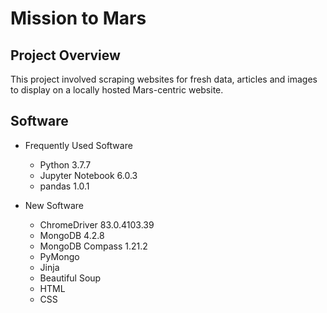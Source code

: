 # Mission to Mars

## Project Overview
This project involved scraping websites for fresh data, articles and images to display on a locally hosted Mars-centric website.


## Software
* Frequently Used Software
    * Python 3.7.7
    * Jupyter Notebook 6.0.3
    * pandas 1.0.1

* New Software
    * ChromeDriver 83.0.4103.39
    * MongoDB 4.2.8
    * MongoDB Compass 1.21.2
    * PyMongo
    * Jinja
    * Beautiful Soup
    * HTML
    * CSS
    
